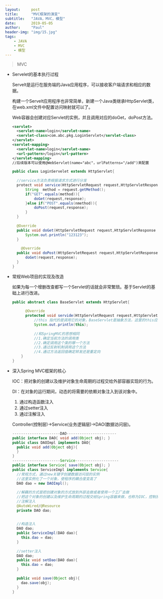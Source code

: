 ```yaml
---
layout:     post
title:      "MVC框架的演变"
subtitle:   "JAVA，MVC，模型"
date:       2019-05-05
author:     "Paul"
header-img: "img/15.jpg"
tags:
    - JAVA
    - MVC
    - 模型
---
```




> MVC

* Servelet的基本执行过程

  Servelt是运行在服务端的Java应用程序，可以接收客户端请求和相应的数据。

  构建一个Servelt应用程序也非常简单，新建一个Java类继承HttpServlet类，在web.xml文件中配置访问映射就可以了。

  Web容器会创建对应Servlet的实例，并且调用对应的doGet，doPost方法。

  ```xml
  <servlet>
  	<servlet-name>login</servlet-name>
    <servlet-class>com.abc.pkg.LoginServlet</servlet-class>
  </servlet>
  <servlet-mapping>
  	<servlet-name>login</servlet-name>
    <url-pattern>/login</url-pattern>
  </servlet-mapping>
  //后续版本可以使用@WebServlet(name="abc"，urlPatterns="/add")来配置
  ```

  

  ```java
  public class LoginServelet extends HttpServlet{
    
    //service方法负责根据请求方式进行分发
    protect void service(HttpServletRequest request,HttpServletResponse response) throw Servet Exception{
      	String	method = request.getMethod();
      	if("GET".equals(method)){
          	doGet(request,response);
        }else if("POST".equals(nmethod)){
          	doPost(request,response);
        }
    }
    
    @Override
    public void doGet(HttpServletRequest request,HttpServletResponse response) throw Servet Exception{
      	System.out.println("123123");
    }
    
      @Override
    public void doPost(HttpServletRequest request,HttpServletResponse response) throw Servet Exception{
      	doGet(request,response);
    }
  }
  ```



* 常规Web项目的实现及改造

  如果为每一个增删改查都写一个Servlet的话就会非常繁琐。基于Servlet的基础上进行改进。

  ```java
  public abstract class BaseServlet extends HttpServlet{
    
    	@Override
    	protected void servide(HttpServletRequest request,HttpServletResponse response) throws ServletException{
        	//this 指代的是调用它的对象，BaseServlet是抽象方法，这里的this应该是它的实现类
        	System.out.println(this);
        
        	//和SpringMVC的思想相同
        	//1.确定当前方法的调用类
        	//2.确定调用这个类的哪一个方法
        	//3.通过反射机制调用这个方法
        	//4.通过方法返回值确定转发还是重定向
      }
  }
  ```

  

* 深入Spring MVC框架的核心

  IOC：把对象的创建以及维护对象生命周期的过程交给外部容器实现的行为。

  DI：在对象的运行期间，动态的将需要的依赖对象注入到该对象中。

  1. 通过构造函数注入
  2. 通过setter注入
  3. 通过注解注入

  Controller(控制层)->Service(业务逻辑层)->DAO(数据访问层)。

  ```java
  ----------------------DAO-----------------------
  public interface DAO{ void add(Object obj); }
  public class DAOImpl implements DAO{
    public void add(Object obj){
    }
  }
  ----------------------Service--------------------
  public interface Service{ save(Object obj); }
  public class ServiceImpl implements Service{
    //常规方式，通过new关键字创建数据访问层的实例
    //这里实例化了一个对象，使程序的耦合度变高了
    DAO dao = new DAOImpl();
    
    //解藕的方式是把创建对象的方式放到外部去做或者使用一个工厂去做
    //把这个对象的创建以及维护生命周期的过程交给Spring容器来做，也称为IOC，控制反转
    //注解注入
    @AutoWired/@Resource
    private DAO dao;
    
    
    //构造注入
    DAO dao;
    public ServiceImpl(DAO dao){
      this.dao = dao;
    }
    
    //setter注入
    DAO dao;
    public void setDao(DAO dao){
      this.dao = dao;
    }
    
    public void save(Object obj){
      dao.save(obj);
    }
  }
  ```

  

  

  

  